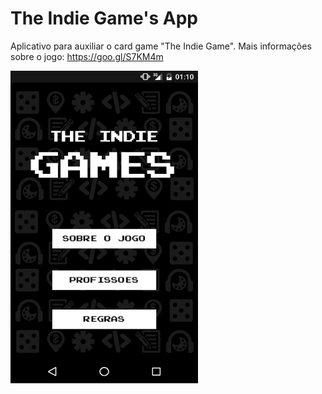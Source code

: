 # The Indie Game's App
Aplicativo para auxiliar o card game "The Indie Game". Mais informações sobre o jogo: https://goo.gl/S7KM4m

<img src="https://github.com/LucasSoaress/The-Indie-Game-s-App-/blob/master/Images/print.png" width="300" height="500"  />
